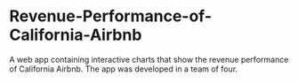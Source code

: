 # Revenue-Performance-of-California-Airbnb
A web app containing interactive charts that show the revenue performance of California Airbnb. The app was developed in a team of four.
